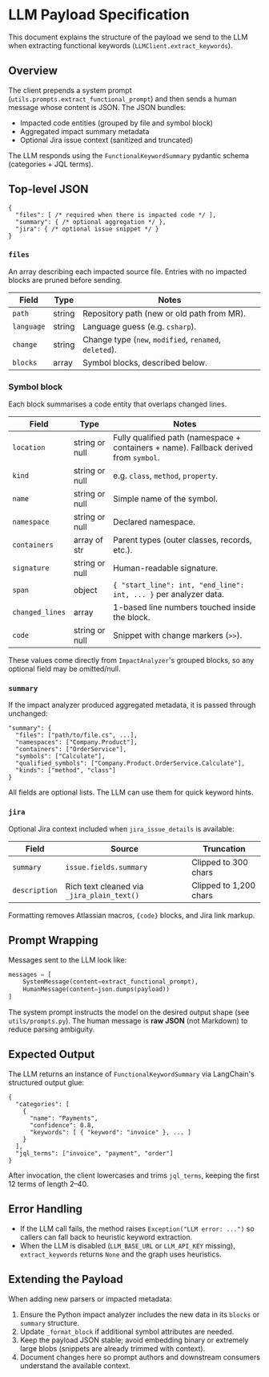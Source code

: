 ﻿# LLM Payload Specification

This document explains the structure of the payload we send to the LLM when extracting functional keywords (`LLMClient.extract_keywords`).

## Overview

The client prepends a system prompt (`utils.prompts.extract_functional_prompt`) and then sends a human message whose content is JSON. The JSON bundles:

- Impacted code entities (grouped by file and symbol block)
- Aggregated impact summary metadata
- Optional Jira issue context (sanitized and truncated)

The LLM responds using the `FunctionalKeywordSummary` pydantic schema (categories + JQL terms).

## Top-level JSON

```jsonc
{
  "files": [ /* required when there is impacted code */ ],
  "summary": { /* optional aggregation */ },
  "jira": { /* optional issue snippet */ }
}
```

### `files`
An array describing each impacted source file. Entries with no impacted blocks are pruned before sending.

| Field      | Type      | Notes |
|------------|-----------|-------|
| `path`     | string    | Repository path (new or old path from MR).
| `language` | string    | Language guess (e.g. `csharp`).
| `change`   | string    | Change type (`new`, `modified`, `renamed`, `deleted`).
| `blocks`   | array     | Symbol blocks, described below.

### Symbol block

Each block summarises a code entity that overlaps changed lines.

| Field          | Type           | Notes |
|----------------|----------------|-------|
| `location`     | string or null | Fully qualified path (namespace + containers + name). Fallback derived from `symbol`.
| `kind`         | string or null | e.g. `class`, `method`, `property`.
| `name`         | string or null | Simple name of the symbol.
| `namespace`    | string or null | Declared namespace.
| `containers`   | array of str   | Parent types (outer classes, records, etc.).
| `signature`    | string or null | Human-readable signature.
| `span`         | object         | `{ "start_line": int, "end_line": int, ... }` per analyzer data.
| `changed_lines`| array<int>     | 1-based line numbers touched inside the block.
| `code`         | string or null | Snippet with change markers (`>>`).

These values come directly from `ImpactAnalyzer`'s grouped blocks, so any optional field may be omitted/null.

### `summary`

If the impact analyzer produced aggregated metadata, it is passed through unchanged:

```jsonc
"summary": {
  "files": ["path/to/file.cs", ...],
  "namespaces": ["Company.Product"],
  "containers": ["OrderService"],
  "symbols": ["Calculate"],
  "qualified_symbols": ["Company.Product.OrderService.Calculate"],
  "kinds": ["method", "class"]
}
```

All fields are optional lists. The LLM can use them for quick keyword hints.

### `jira`

Optional Jira context included when `jira_issue_details` is available:

| Field         | Source                                     | Truncation |
|---------------|--------------------------------------------|------------|
| `summary`     | `issue.fields.summary`                     | Clipped to 300 chars |
| `description` | Rich text cleaned via `_jira_plain_text()` | Clipped to 1,200 chars |

Formatting removes Atlassian macros, `{code}` blocks, and Jira link markup.

## Prompt Wrapping

Messages sent to the LLM look like:

```python
messages = [
    SystemMessage(content=extract_functional_prompt),
    HumanMessage(content=json.dumps(payload))
]
```

The system prompt instructs the model on the desired output shape (see `utils/prompts.py`). The human message is **raw JSON** (not Markdown) to reduce parsing ambiguity.

## Expected Output

The LLM returns an instance of `FunctionalKeywordSummary` via LangChain's structured output glue:

```jsonc
{
  "categories": [
    {
      "name": "Payments",
      "confidence": 0.8,
      "keywords": [ { "keyword": "invoice" }, ... ]
    }
  ],
  "jql_terms": ["invoice", "payment", "order"]
}
```

After invocation, the client lowercases and trims `jql_terms`, keeping the first 12 terms of length 2–40.

## Error Handling

- If the LLM call fails, the method raises `Exception("LLM error: ...")` so callers can fall back to heuristic keyword extraction.
- When the LLM is disabled (`LLM_BASE_URL` or `LLM_API_KEY` missing), `extract_keywords` returns `None` and the graph uses heuristics.

## Extending the Payload

When adding new parsers or impacted metadata:

1. Ensure the Python impact analyzer includes the new data in its `blocks` or `summary` structure.
2. Update `_format_block` if additional symbol attributes are needed.
3. Keep the payload JSON stable; avoid embedding binary or extremely large blobs (snippets are already trimmed with context).
4. Document changes here so prompt authors and downstream consumers understand the available context.
